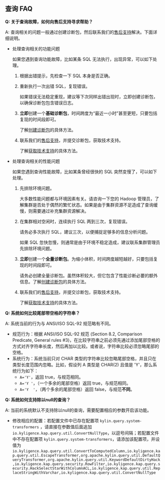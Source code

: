 ## 查询 FAQ

**Q: 关于查询故障，如何向售后支持寻求帮助？**

A: 查询相关的问题一般通过创建诊断包，然后联系我们的[售后支持](https://support.kyligence.io/)解决。下面详细说明。

- 处理查询相关的功能问题

  如果您遇到查询功能故障，比如某条 SQL 无法执行，出现异常，可以如下处理。

  1. 根据出错提示，先检查一下 SQL 本身是否正确。

  2. 重新执行一次出错 SQL，复现错误。

     如果错误无法稳定重现，建议等下次同样出错出现时，立即创建诊断包，以确保诊断包包含错误日志。

  3. **立即**创建一个**基础诊断包**，时间跨度为“最近一小时”甚至更短，只要包括复现的时间段即可。

     了解[创建诊断包](../operation/monitor_diagnosis/diag.cn.md)的具体方法。

  4. 联系我们的[售后支持](https://support.kyligence.io/#/)，并提交诊断包，获取技术支持。

     了解[获取技术支持](../operation/monitor_diagnosis/get_support.cn.md)的具体方法。

- 处理查询相关的性能问题

  如果您遇到查询性能故障，比如某条曾经很快的 SQL 突然变慢了，可以如下处理。

  1. 先排除环境问题。

     大多数性能问题都与环境因素有关。请咨询一下您的 Hadoop 管理员，了解集群是否处于偶然的繁忙状态。如果是由于集群资源不足造成了查询缓慢，则需要通过补充集群资源解决。

  2. 在集群相对空闲时，连续执行 SQL 两到三次，复现错误。

     请务必多次执行 SQL，建议三次，以便捕捉足够多的信息分析问题。

     如果 SQL 忽快忽慢，则通常是由于环境不稳定造成，建议联系集群管理员先排除环境问题。

  3. **立即**创建一个**全量诊断包**。为缩小体积，时间跨度越短越好，只要包括复现的时间段即可。

     请务必创建全量诊断包。虽然体积较大，但它包含了性能诊断必要的额外信息。了解[创建诊断包](../operation/monitor_diagnosis/diag.cn.md)的具体方法。

  4. 联系我们的[售后支持](https://support.kyligence.io/#/)，并提交诊断包，获取技术支持。

     了解[获取技术支持](../operation/monitor_diagnosis/get_support.cn.md)的具体方法。



**Q: 系统如何比较尾部带空格的字符串？**

A: 系统当前的行为与 ANSI/ISO SQL-92 规范略有不同。

- 规范行为：根据 ANSI/ISO SQL-92 规范 (Section 8.2, Comparison Predicate, General rules #3)，在比较字符串之前必须先通过添加尾部空格的方式对齐字符串长度，然后再加以比较。或者说，字符串比较必须忽略尾部的空格。
- 系统行为：系统当前只对 CHAR 类型的字符串比较忽略尾部空格，并且只在类型长度范围内忽略。比如，假设列 A 类型是 CHAR(2) 且值是 'Y'，那么系统行为如下：
  - `A='Y'`，返回 true，与规范相同。
  - `A='Y '`，（一个多余的尾部空格）返回 true，与规范相同。
  - `A='Y  '`，（两个多余的尾部空格）返回 false，与规范**不同**。



**Q: 系统如何支持除以null的查询？**

A: 当前的系统默认不支持除以null的查询，需要配置相应的参数开启该功能。

- 修改相应的配置：若配置文件中已存在配置项 `kylin.query.system-transformers` ，请直接在参数值后面追加 `io.kyligence.kap.query.util.ConvertNullType`，以逗号间隔；若配置文件中不存在配置项 `kylin.query.system-transformers`，请添加该配置项，并设值为 `io.kyligence.kap.query.util.ConvertToComputedColumn,io.kyligence.kap.query.util.EscapeTransformer,org.apache.kylin.query.util.DefaultQueryTransformer,org.apache.kylin.query.util.KeywordDefaultDirtyHack,io.kyligence.kap.query.security.RowFilter,io.kyligence.kap.query.security.HackSelectStarWithColumnACL,io.kyligence.kap.query.util.ReplaceStringWithVarchar,io.kyligence.kap.query.util.ConvertNullType`

